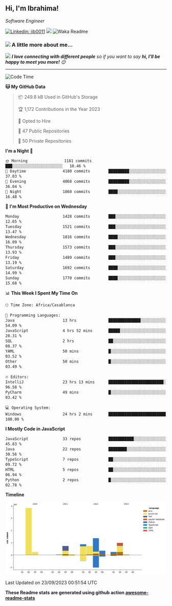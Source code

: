 <h2>Hi, I'm Ibrahima! </h2>
<p><em>Software Engineer 
</em></p>


[![Linkedin: iib0011](https://img.shields.io/badge/-iib0011-blue?style=flat-square&logo=Linkedin&logoColor=white&link=https://www.linkedin.com/in/iib0011/)](https://www.linkedin.com/in/iib0011/)
![](https://visitor-badge.glitch.me/badge?page_id=iib0011)
![Waka Readme](https://github.com/iib0011/iib0011/workflows/Waka%20Readme/badge.svg)


### <img src="https://media.giphy.com/media/VgCDAzcKvsR6OM0uWg/giphy.gif" width="50"> A little more about me...  


<img src="https://media.giphy.com/media/LnQjpWaON8nhr21vNW/giphy.gif" width="60"> <em><b>I love connecting with different people</b> so if you want to say <b>hi, I'll be happy to meet you more!</b> 😊</em>

---
<!--START_SECTION:waka-->
![Code Time](http://img.shields.io/badge/Code%20Time-2%2C561%20hrs%2044%20mins-blue)

**🐱 My GitHub Data** 

> 📦 249.8 kB Used in GitHub's Storage 
 > 
> 🏆 1,172 Contributions in the Year 2023
 > 
> 💼 Opted to Hire
 > 
> 📜 47 Public Repositories 
 > 
> 🔑 50 Private Repositories 
 > 
**I'm a Night 🦉** 

```text
🌞 Morning                1181 commits        ███░░░░░░░░░░░░░░░░░░░░░░   10.46 % 
🌆 Daytime                4180 commits        █████████░░░░░░░░░░░░░░░░   37.03 % 
🌃 Evening                4068 commits        █████████░░░░░░░░░░░░░░░░   36.04 % 
🌙 Night                  1860 commits        ████░░░░░░░░░░░░░░░░░░░░░   16.48 % 
```
📅 **I'm Most Productive on Wednesday** 

```text
Monday                   1428 commits        ███░░░░░░░░░░░░░░░░░░░░░░   12.65 % 
Tuesday                  1521 commits        ███░░░░░░░░░░░░░░░░░░░░░░   13.47 % 
Wednesday                1816 commits        ████░░░░░░░░░░░░░░░░░░░░░   16.09 % 
Thursday                 1573 commits        ███░░░░░░░░░░░░░░░░░░░░░░   13.93 % 
Friday                   1489 commits        ███░░░░░░░░░░░░░░░░░░░░░░   13.19 % 
Saturday                 1692 commits        ████░░░░░░░░░░░░░░░░░░░░░   14.99 % 
Sunday                   1770 commits        ████░░░░░░░░░░░░░░░░░░░░░   15.68 % 
```


📊 **This Week I Spent My Time On** 

```text
🕑︎ Time Zone: Africa/Casablanca

💬 Programming Languages: 
Java                     13 hrs              ██████████████░░░░░░░░░░░   54.09 % 
JavaScript               4 hrs 52 mins       █████░░░░░░░░░░░░░░░░░░░░   20.31 % 
SQL                      2 hrs               ██░░░░░░░░░░░░░░░░░░░░░░░   08.37 % 
YAML                     50 mins             █░░░░░░░░░░░░░░░░░░░░░░░░   03.52 % 
Other                    50 mins             █░░░░░░░░░░░░░░░░░░░░░░░░   03.49 % 

🔥 Editors: 
IntelliJ                 23 hrs 13 mins      ████████████████████████░   96.58 % 
PyCharm                  49 mins             █░░░░░░░░░░░░░░░░░░░░░░░░   03.42 % 

💻 Operating System: 
Windows                  24 hrs 2 mins       █████████████████████████   100.00 % 
```

**I Mostly Code in JavaScript** 

```text
JavaScript               33 repos            ███████████░░░░░░░░░░░░░░   45.83 % 
Java                     22 repos            ████████░░░░░░░░░░░░░░░░░   30.56 % 
TypeScript               7 repos             ██░░░░░░░░░░░░░░░░░░░░░░░   09.72 % 
HTML                     5 repos             ██░░░░░░░░░░░░░░░░░░░░░░░   06.94 % 
Python                   2 repos             █░░░░░░░░░░░░░░░░░░░░░░░░   02.78 % 
```



**Timeline**

![Lines of Code chart](https://raw.githubusercontent.com/iib0011/iib0011/master/assets/bar_graph.png)


 Last Updated on 23/09/2023 00:51:54 UTC
<!--END_SECTION:waka-->

**These Readme stats are generated using github action [awesome-readme-stats](https://github.com/iib0011/waka-readme-stats)**
